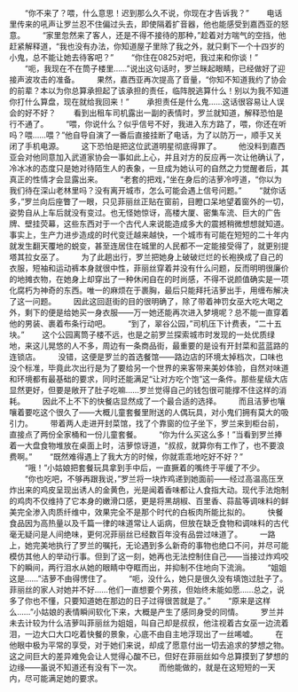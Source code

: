 　　“你不来了？喂，什么意思！迟到那么久不说，你现在才告诉我？”
　　电话里传来的吼声让罗兰忍不住偏过头去，即使隔着扩音器，他也能感受到嘉西亚的怒意。
　　“家里忽然来了客人，还是不得不接待的那种，”趁着对方喘气的空挡，他赶紧解释道，“我也没有办法，你知道屋子里除了我之外，就只剩下一个十四岁的小鬼，总不能让她去待客吧？”
　　“你住在0825对吧，我过来和你谈！”
　　“呃，我现在不在筒子楼里……”说出这句话时，罗兰眯起眼睛，已经做好了迎接声波攻击的准备。
　　果然，嘉西亚再次提高了音量，“你知不知道我约了协会的前辈？本以为你总算承担起了该承担的责任，临阵脱逃算什么！别以为我不知道你打什么算盘，现在就给我回来！”
　　承担责任是什么鬼……这话很容易让人误会的好不好？
　　看到出租车司机露出一副的表情时，罗兰就知道，解释恐怕是行不通了。
　　“喂，你说什么？似乎信号不好，我进入东方路了，喂，你还在听吗？喂……喂？”他自导自演了一番后直接挂断了电话，为了以防万一，顺手又关闭了手机电源。
　　这下恐怕是把这位武道明星彻底得罪了。
　　他没料到嘉西亚会对他同意加入武道家协会一事如此上心，并且对方的反应再一次让他确认了，冷冰冰的态度只是她对待陌生人的表象，一旦成为她认可的自然之力觉醒者后，其真正的性情才会显露出来。
　　“老套的把戏，”坐在身后的洁萝冷哼道，“你以为我们待在深山老林里吗？没有离开城市，怎么可能会遇上信号问题。”
　　“就你话多，”罗兰向后座瞥了一眼，只见菲丽丝正贴在窗前，目瞪口呆地望着窗外的一切，姿势自从上车后就没有变过。也无怪她惊讶，高楼大厦、密集车流、巨大的广告牌、壁挂荧幕，这些东西对于一个古代人来说能造成多大的震撼稍微想想就知道。事实上，生产力进步造成的时代变迁越来越快，一个城市有可能在短短的二十年内就发生翻天覆地的蜕变，甚至连居住在城里的人民都不一定能接受得了，就更别提塔其拉女巫了。
　　为了此趟出行，罗兰把她身上破破烂烂的长袍换成了自己的衣服，短袖和运动裤本身就很中性，菲丽丝穿着并没有什么问题，反而明明很廉价的地摊衣物，在她身上却穿出了一种休闲自在的时尚感，不得不说颜值确实是一项化腐朽为神奇的东西。唯一的麻烦在于裹胸，最后只能拜托洁萝出手，用缠布解决了这一问题。
　　因此这回逛街的目的很明确了，除了带着神罚女巫大吃大喝之外，剩下的便是给她买一身衣服——万一她还能再次进入梦境呢？总不能一直穿着他的男装、裹着布条行动吧。
　　“到了，翠谷公园，”司机压下计费表，“二十五块。”
　　这个公园离筒子楼不远，也是之前罗兰探索城市时发现的一处优质绿地，来这儿晃悠的人不多，周边有一条商品街，最重要的是设有开封菜和蓝蓝路的连锁店。
　　没错，这便是罗兰的首选餐馆——路边店的环境太掉档次，口味也没个标准，毕竟此次出行是为了要给另一个世界的来客带来美妙体验，自然对味道和环境都有最基础的要求，同时还能满足“让对方吃个饱”这一条件。那些星级大店显然更好，但要是敞开了肚子吃嘛……罗兰觉得自己的钱包很可能撑不住这样的消耗。
　　因此不上不下的快餐店显然成了一个最合适的选择。
　　而且洁萝也嚷嚷着要吃这个很久了——大概儿童套餐里附送的人偶玩具，对小鬼们拥有莫大的吸引力。
　　带着两人走进开封菜馆，找了个靠窗的位子坐下，罗兰来到柜台前，直接点了两份全家桶和一份儿童套餐。
　　“你为什么买这么多！”当看到罗兰捧着一大盘食物堆放在桌面上时，洁萝惊讶道，“叔叔，就算你有工作了，也不要浪费啊。”
　　“既然难得遇上了我大方的时候，你就乖乖地吃好不好？”
　　“哦！”小姑娘把套餐玩具拿到手中后，一直撅着的嘴终于平缓了不少。
　　“你也吃吧，不够再跟我说，”罗兰将一块炸鸡递到她面前——经过高温高压烹炸出来的鸡皮呈现出诱人的金黄色，光是闻着香味都让人食指大动。现代手法炮制的鸡肉不仅维持了它本身的嫩滑口感，更是将黑胡椒、百里香、蒜盐等调味料的鲜美完全渗入肉质纤维中，效果完全不是那个时代的白板肉所能比拟的。
　　快餐食品因为高热量以及千篇一律的味道常让人诟病，但放在缺乏食物和调味料的古代毫无疑问是人间绝味，更何况菲丽丝已经数百年没有品尝过味道了。
　　一路上，她完美地执行了罗兰的嘱托，无论遇到多么新奇的事物也绝口不问，并尽可能模仿其他人的举动行事。但到了这一刻，她再也无法控制住自己——当接过炸鸡咬下的瞬间，两行泪水从她的眼睛中夺眶而出，并抑制不住地向下流淌。
　　“姐姐这是……”洁萝不由得愣住了。
　　“呃，没什么，她只是很久没有填饱过肚子了。菲丽丝的家人对她并不好……他们一直想要个男孩，但始终未能如愿……总之，说多了你也不懂，只要知道她在那边的日子过得很苦就是了。”
　　“原来是这样么……”小姑娘的表情瞬间软化下来，大概是产生了感同身受的同情。
　　罗兰并未去计较为什么洁萝叫菲丽丝为姐姐，叫自己却是叔叔，他注视着古女巫一边流着泪，一边大口大口吃着快餐的景象，心底不由自主地浮现出了一丝唏嘘。
　　在他眼中极为平常的享受，对于她们来说，却成了愿意付出一切去追求的梦想之物。这之间巨大的差异难免会让人觉得心酸不已，但好在菲丽丝如今总算摸到了梦想的边缘——虽说不知道还有没有下一次。
　　而他能做的，就是在这短短的一天内，尽可能满足她的要求。